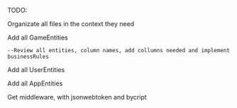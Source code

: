 TODO:

Organizate all files in the context they need

Add all GameEntities

    --Review all entities, column names, add collumns needed and implement businessRules

Add all UserEntities

Add all AppEntities

Get middleware, with jsonwebtoken and bycript